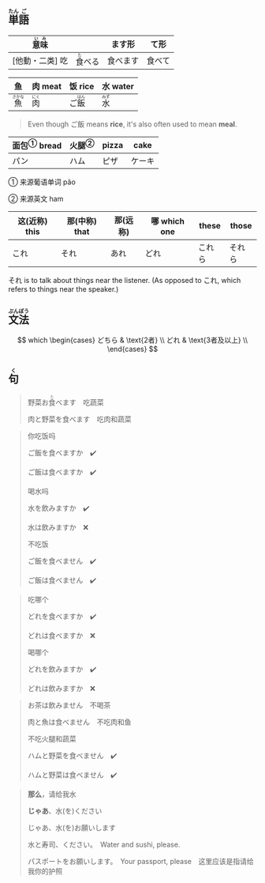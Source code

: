 ## <ruby><rb>単</rb><rt>たん</rt></ruby><ruby><rb>語</rb><rt>ご</rt></ruby>

| <ruby>意<rt>い</rt>味<rt>み</rt></ruby> |                                | ます形   | て形   |
| --------------------------------------- | ------------------------------ | -------- | ------ |
| [他動・二类] 吃                         | <ruby>食<rt>た</rt></ruby>べる | 食べます | 食べて |

| 鱼                             | 肉 meat                      | 饭 rice                        | 水 water                     |
| ------------------------------ | ---------------------------- | ------------------------------ | ---------------------------- |
| <ruby>魚<rt>さかな</rt></ruby> | <ruby>肉<rt>にく</rt></ruby> | ご<ruby>飯<rt>はん</rt></ruby> | <ruby>水<rt>みず</rt></ruby> |

> Even though ご飯 means **rice**, it's also often used to mean **meal**.

| <a>面包</a><sup>①</sup> bread | <a>火腿</a><sup>②</sup> | pizza | cake   |
| ----------------------------- | ----------------------- | ----- | ------ |
| パン                          | ハム                    | ピザ  | ケーキ |

① 来源葡语单词 pão

② 来源英文 ham

| 这(近称) this | 那(中称) that | 那(远称) | 哪 which one | these  | those  |
| ------------- | ------------- | -------- | ------------ | ------ | ------ |
| これ          | それ          | あれ     | どれ         | これら | それら |

それ is to talk about things near the listener. (As opposed to これ, which refers to things near the speaker.)



## <ruby>文<rt>ぶん</rt>法<rt>ぽう</rt></ruby>

$$
which
        \begin{cases}
            どちら  & \text{2者} \\
            どれ & \text{3者及以上} \\
        \end{cases}
$$



## <ruby><rb>句</rb><rt>く</rt></ruby>

> 野菜お<ruby><rb>食</rb><rt>た</rt></ruby>べます　吃蔬菜
> 
> 肉と野菜を食べます　吃肉和蔬菜
> 

> 你吃饭吗
>
> ご飯を食べますか　✔️
>
> ご飯は食べますか　✔️
>
> 喝水吗
>
> 水を飲みますか　✔️
>
> 水は飲みますか　❌
>
> 不吃饭
>
> ご飯を食べません　✔️
>
> ご飯は食べません　✔️

> 吃哪个
> 
> どれを食べますか　✔️
> 
> どれは食べますか　❌
> 
> 喝哪个
> 
> どれを飲みますか　✔️
> 
> どれは飲みますか　❌

> お茶は飲みません　不喝茶
>
> 肉と魚は食べません　不吃肉和鱼
>
> 不吃火腿和蔬菜
>
> ハムと野菜を食べません　✔️
>
> ハムと野菜は食べません　✔️

> **那么**，请给我水
>
> **じゃあ**、水(を)ください　
>
> じゃあ、水(を)お願いします
>
> 水と寿司、ください。　Water and sushi, please.
>
> パスポートをお願いします。　Your passport, please　这里应该是指请给我你的护照